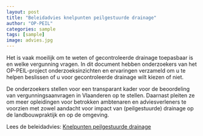 ```yaml
---
layout: post
title: "Beleidadvies knelpunten peilgestuurde drainage"
author: "OP-PEIL"
categories: sample
tags: [sample]
image: advies.jpg
---
```


Het is vaak moeilijk om te weten of gecontroleerde drainage toepasbaar is en welke vergunning vragen. In dit document hebben onderzoekers van het OP-PEIL-project onderzoeksinzichten en ervaringen verzameld om u te helpen beslissen of u voor gecontroleerde drainage wilt kiezen of niet.

De onderzoekers stellen voor een transparant kader voor de beoordeling van vergunningsaanvragen in Vlaanderen op te stellen. Daarnast pleiten ze om meer opleidingen voor betrokken ambtenaren en adviesverleners te voorzien met zowel aandacht voor impact van (peilgestuurde) drainage op de landbouwpraktijk en op de omgeving.

Lees de beleidadvies: [Knelpunten peilgestuurde drainage](https://ilvo.vlaanderen.be/uploads/images/knelpunten_Peilgestuurde-drainage.pdf)




